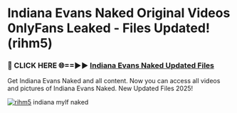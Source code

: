 # Indiana Evans Naked Original Videos 0nlyFans Leaked - Files Updated! (rihm5)

<h3>🔴 CLICK HERE 🌐==►► <a href="https://tinyurl.com/up5wt9bj" rel="nofollow">Indiana Evans Naked Updated Files</a></h3>

Get Indiana Evans Naked and all content. Now you can access all videos and pictures of Indiana Evans Naked. New Updated Files 2025!

[![rihm5](https://i.imgur.com/ABiUzMV.gif)](https://tinyurl.com/up5wt9bj)
indiana mylf naked